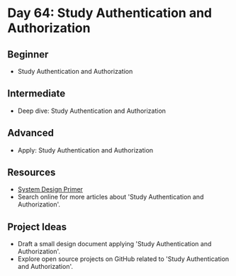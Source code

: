 # Day 64: Study Authentication and Authorization

## Beginner
- Study Authentication and Authorization

## Intermediate
- Deep dive: Study Authentication and Authorization

## Advanced
- Apply: Study Authentication and Authorization

## Resources
- [System Design Primer](https://github.com/donnemartin/system-design-primer/search?q=Study+Authentication+and+Authorization)
- Search online for more articles about 'Study Authentication and Authorization'.

## Project Ideas
- Draft a small design document applying 'Study Authentication and Authorization'.
- Explore open source projects on GitHub related to 'Study Authentication and Authorization'.
